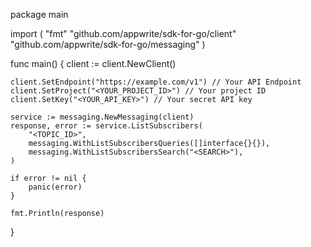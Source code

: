 package main

import (
    "fmt"
    "github.com/appwrite/sdk-for-go/client"
    "github.com/appwrite/sdk-for-go/messaging"
)

func main() {
    client := client.NewClient()

    client.SetEndpoint("https://example.com/v1") // Your API Endpoint
    client.SetProject("<YOUR_PROJECT_ID>") // Your project ID
    client.SetKey("<YOUR_API_KEY>") // Your secret API key

    service := messaging.NewMessaging(client)
    response, error := service.ListSubscribers(
        "<TOPIC_ID>",
        messaging.WithListSubscribersQueries([]interface{}{}),
        messaging.WithListSubscribersSearch("<SEARCH>"),
    )

    if error != nil {
        panic(error)
    }

    fmt.Println(response)
}
